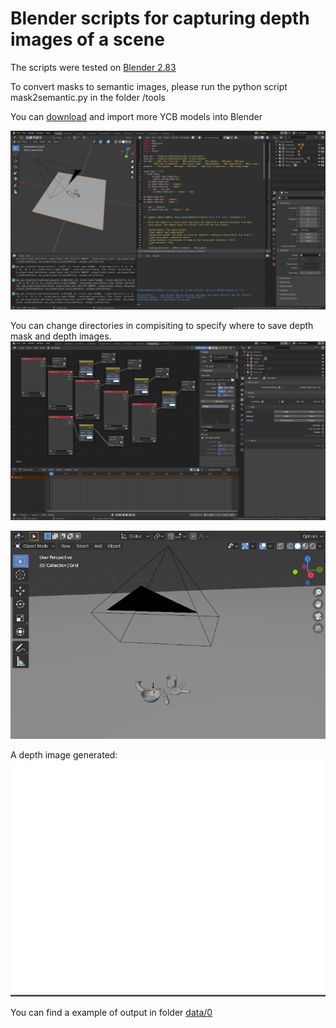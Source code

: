 # Blender scripts for capturing depth images of a scene

The scripts were tested on [Blender 2.83](https://download.blender.org/release/Blender2.83/) <br />

To convert masks to semantic images, please run the python script mask2semantic.py in the folder /tools <br />

You can [download](http://ycb-benchmarks.s3-website-us-east-1.amazonaws.com/) and import more YCB models into Blender  <br />

<img src="doc/blender.png" width="800" />

You can change directories in compisiting to specify where to save depth mask and depth images.
<img src="doc/compositing.png" width="800" />

<img src="doc/scene.png" width="800" />

A depth image generated:
<img src="/doc/depth.png" width="800" />

You can find a example of output in folder [data/0](https://github.com/votegrasp/blender-scripts/tree/master/data/0)
